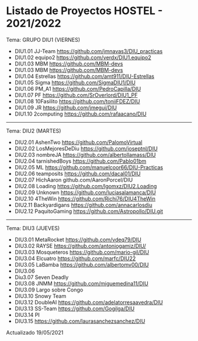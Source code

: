 # Listado de Proyectos HOSTEL - 2021/2022

Tema: ​GRUPO DIU1 (VIERNES)


* DIU1.01 JJ-Team				https://github.com/jmnavas3/DIU_practicas
* DIU1.02 equipo2				https://github.com/verdx/DIU1.equipo2
* DIU1.03 MBM				https://github.com/MBM-devs
* DIU1.03 MBM				https://github.com/MBM-devs
* DIU1.04 Estrellas				https://github.com/amt911/DIU-Estrellas
* DIU1.05 Sigma				https://github.com/SigmaDIU1/DIU
* DIU1.06 PM_A1				https://github.com/PedroCapilla/DIU
* DIU1.07 PF				https://github.com/SrOverlord/DIU1_PF
* DIU1.08 10Fasilito				https://github.com/toniiFDEZ/DIU
* DIU1.09 JR				https://github.com/jmegui/DIU
* DIU1.10 2computing				https://github.com/rafaacano/DIU

----------

Tema:  DIU2 (MARTES)


* DIU2.01 AshenTwo				https://github.com/PalomoVirtual
* DIU2.02 LosMejoresDeDiu				https://github.com/joseptnl/DIU
* DIU2.03 nombreJA				https://github.com/albertollamass/DIU
* DIU2.04 tarnishedBoys				https://github.com/Pablo01bm
* DIU2.05 ML				https://github.com/manuelcoor66/DIU-Practicas
* DIU2.06 teamposits				https://github.com/dacal01/DIU
* DIU2.07 HichAaron				github.com/AaronPorcel/DIU
* DIU2.08 Loading				https://github.com/lgomxz/DIU2.Loading
* DIU2.09 Unknown				https://github.com/luciasalamanca/DIU
* DIU2.10 4TheWin				https://github.com/Richi76/DIU4TheWin
* DIU2.11 Backyardigans				https://github.com/annacarlosdiu
* DIU2.12 PaquitoGaming				https://github.com/Astropollo/DIU.git

----------

Tema:  DIU3  (JUEVES)

* DIU3.01 MetaRocket				https://github.com/vdeq79/DIU
* DIU3.02 RAYSE				https://github.com/antoniogamiz/DIU/
* DIU3.03 Mosqueteros 				https://github.com/mario-gil/DIU
* DIU3.04 Elcuatro				https://github.com/marfc/DIU22
* DIU3.05 LaBamba				https://github.com/albertomv00/DIU
* DIU3.06				
* Diu3.07 Seven Deadly				
* DIU3.08 JNMM				https://github.com/miguemedina11/DIU
* DIU3.09 Largo sobre Congo				
* DIU3.10 Snowy Team				
* DIU3.12 DoubleAI				https://github.com/adelatorresaavedra/DIU  
* DIU3.13 SS-Team				https://github.com/Gogilga/DIU 
* DIU3.14 PI				
* DIU3.15				https://github.com/laurasanchezsanchez/DIU 

Actualizado 19/05/2021
